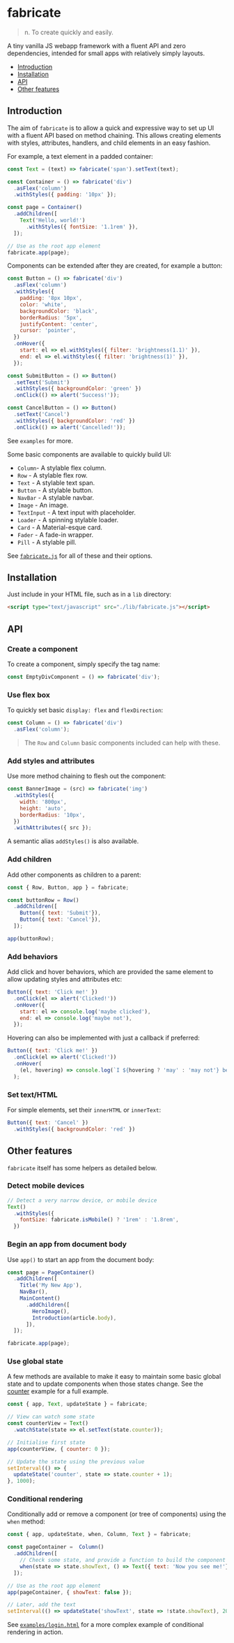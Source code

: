 # fabricate

> n. To create quickly and easily.

A tiny vanilla JS webapp framework with a fluent API and zero dependencies,
intended for small apps with relatively simply layouts.

- [Introduction](#introduction)
- [Installation](#installation)
- [API](#api)
- [Other features](#other-features)


## Introduction

The aim of `fabricate` is to allow a quick and expressive way to set up UI
with a fluent API based on method chaining. This allows creating elements with
styles, attributes, handlers, and child elements in an easy fashion.

For example, a text element in a padded container:

```js
const Text = (text) => fabricate('span').setText(text);

const Container = () => fabricate('div')
  .asFlex('column')
  .withStyles({ padding: '10px' });

const page = Container()
  .addChildren([
    Text('Hello, world!')
      .withStyles({ fontSize: '1.1rem' }),
  ]);

// Use as the root app element
fabricate.app(page);
```

Components can be extended after they are created, for example a button:

```js
const Button = () => fabricate('div')
  .asFlex('column')
  .withStyles({
    padding: '8px 10px',
    color: 'white',
    backgroundColor: 'black',
    borderRadius: '5px',
    justifyContent: 'center',
    cursor: 'pointer',
  })
  .onHover({
    start: el => el.withStyles({ filter: 'brightness(1.1)' }),
    end: el => el.withStyles({ filter: 'brightness(1)' }),
  });

const SubmitButton = () => Button()
  .setText('Submit')
  .withStyles({ backgroundColor: 'green' })
  .onClick(() => alert('Success!'));

const CancelButton = () => Button()
  .setText('Cancel')
  .withStyles({ backgroundColor: 'red' })
  .onClick(() => alert('Cancelled!'));
```

See `examples` for more.

Some basic components are available to quickly build UI:

* `Column`- A stylable flex column.
* `Row` - A stylable flex row.
* `Text` - A stylable text span.
* `Button` - A stylable button.
* `NavBar` - A stylable navbar.
* `Image` - An image.
* `TextInput` - A text input with placeholder.
* `Loader` - A spinning stylable loader.
* `Card` - A Material-esque card.
* `Fader` - A fade-in wrapper.
* `Pill` - A stylable pill.

See [`fabricate.js`](./fabricate.js) for all of these and their options.


## Installation

Just include in your HTML file, such as in a `lib` directory:

```html
<script type="text/javascript" src="./lib/fabricate.js"></script>
```

## API

### Create a component

To create a component, simply specify the tag name:

```js
const EmptyDivComponent = () => fabricate('div');
```

### Use flex box

To quickly set basic `display: flex` and `flexDirection`:

```js
const Column = () => fabricate('div')
  .asFlex('column');
```

> The `Row` and `Column` basic components included can help with these.

### Add styles and attributes

Use more method chaining to flesh out the component:

```js
const BannerImage = (src) => fabricate('img')
  .withStyles({
    width: '800px',
    height: 'auto',
    borderRadius: '10px',
  })
  .withAttributes({ src });
```

A semantic alias `addStyles()` is also available.

### Add children

Add other components as children to a parent:

```js
const { Row, Button, app } = fabricate;

const buttonRow = Row()
  .addChildren([
    Button({ text: 'Submit'}),
    Button({ text: 'Cancel'}),
  ]);

app(buttonRow);
```

### Add behaviors

Add click and hover behaviors, which are provided the same element to allow
updating styles and attributes etc:

```js
Button({ text: 'Click me!' })
  .onClick(el => alert('Clicked!'))
  .onHover({
    start: el => console.log('maybe clicked'),
    end: el => console.log('maybe not'),
  });
```

Hovering can also be implemented with just a callback if preferred:

```js
Button({ text: 'Click me!' })
  .onClick(el => alert('Clicked!'))
  .onHover(
    (el, hovering) => console.log(`I ${hovering ? 'may' : 'may not'} be of interest`)
  );
```

### Set text/HTML

For simple elements, set their `innerHTML` or `innerText`:

```js
Button({ text: 'Cancel' })
  .withStyles({ backgroundColor: 'red' })
```

## Other features

`fabricate` itself has some helpers as detailed below.

### Detect mobile devices

```js
// Detect a very narrow device, or mobile device
Text()
  .withStyles({
    fontSize: fabricate.isMobile() ? '1rem' : '1.8rem',
  })
```

### Begin an app from document body

Use `app()` to start an app from the document body:

```js
const page = PageContainer()
  .addChildren([
    Title('My New App'),
    NavBar(),
    MainContent()
      .addChildren([
        HeroImage(),
        Introduction(article.body),
      ]),
  ]);

fabricate.app(page);
```

### Use global state

A few methods are available to make it easy to maintain some basic global state
and to update components when those states change. See the
[counter](examples/counter.html) example for a full example.

```js
const { app, Text, updateState } = fabricate;

// View can watch some state
const counterView = Text()
  .watchState(state => el.setText(state.counter));

// Initialise first state
app(counterView, { counter: 0 });

// Update the state using the previous value
setInterval(() => {
  updateState('counter', state => state.counter + 1);
}, 1000);
```

### Conditional rendering

Conditionally add or remove a component (or tree of components) using the `when`
method:

```js
const { app, updateState, when, Column, Text } = fabricate;

const pageContainer =  Column()
  .addChildren([
    // Check some state, and provide a function to build the component to show
    when(state => state.showText, () => Text({ text: 'Now you see me!'})),
  ]);

// Use as the root app element
app(pageContainer, { showText: false });

// Later, add the text
setInterval(() => updateState('showText', state => !state.showText), 2000);
```

See [`examples/login.html`](examples/login.html) for a more complex example of
conditional rendering in action.
